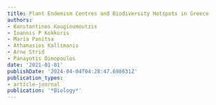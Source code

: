 ```yaml
---
title: Plant Endemism Centres and Biodiversity Hotspots in Greece
authors:
- Konstantinos Kougioumoutzis
- Ioannis P Kokkoris
- Maria Panitsa
- Athanasios Kallimanis
- Arne Strid
- Panayotis Dimopoulos
date: '2021-01-01'
publishDate: '2024-04-04T04:28:47.698631Z'
publication_types:
- article-journal
publication: '*Biology*'
---
```

